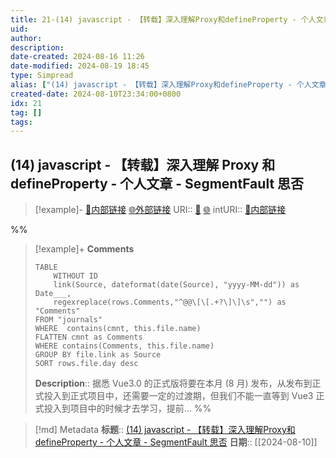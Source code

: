 ```yaml
---
title: 21-(14) javascript - 【转载】深入理解Proxy和defineProperty - 个人文章 - SegmentFault 思否@annote
uid: 
author: 
description: 
date-created: 2024-08-16 11:26
date-modified: 2024-08-19 18:45
type: Simpread
alias: ["(14) javascript - 【转载】深入理解Proxy和defineProperty - 个人文章 - SegmentFault 思否"]
created-date: 2024-08-10T23:34:00+0800
idx: 21
tag: []
tags: 
---
```


## (14) javascript - 【转载】深入理解 Proxy 和 defineProperty - 个人文章 - SegmentFault 思否

> [!example]- [🧷内部链接](<http://localhost:7026/unread/21>) [🌐外部链接](<https://segmentfault.com/a/1190000023699259>)
> URI:: [🧷](<http://localhost:7026/unread/21>) [🌐](<https://segmentfault.com/a/1190000023699259>)
> intURI:: [🧷内部链接](<http://localhost:7026/reading/21>)

%%

> [!example]+ **Comments**
>
> ```dataview
> TABLE 
>     WITHOUT ID
>     link(Source, dateformat(date(Source), "yyyy-MM-dd")) as Date___, 
>     regexreplace(rows.Comments,"^@@\[\[.+?\]\]\s","") as "Comments"
> FROM "journals"
> WHERE  contains(cmnt, this.file.name)
> FLATTEN cmnt as Comments
> WHERE contains(Comments, this.file.name)
> GROUP BY file.link as Source
> SORT rows.file.day desc
> ```
>  **Description**:: 据悉 Vue3.0 的正式版将要在本月 (8 月) 发布，从发布到正式投入到正式项目中，还需要一定的过渡期，但我们不能一直等到 Vue3 正式投入到项目中的时候才去学习，提前…
%%

> [!md] Metadata
> **标题**:: [(14) javascript - 【转载】深入理解Proxy和defineProperty - 个人文章 - SegmentFault 思否](https://segmentfault.com/a/1190000023699259)
> **日期**:: [[2024-08-10]]
